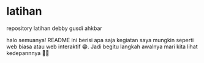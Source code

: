 # latihan
repository latihan debby gusdi ahkbar

halo semuanya! README ini berisi apa saja kegiatan saya mungkin seperti web biasa atau web interaktif 😁. Jadi begitu langkah awalnya 
mari kita lihat kedepannnya 🙌🙌
